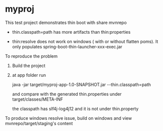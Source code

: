 # myproj

This test project demonstrates thin boot with share mvnrepo

  * thin.classpath=path has more artifacts than thin:properties

  * thin:resolve does not work on windows ( with or without flatten poms). It only populates  spring-boot-thin-launcher-xxx-exec.jar

To reproduce the problem

  1. Build the project

  3. at app folder run

       java -jar target/myproj-app-1.0-SNAPSHOT.jar  --thin.classpath=path

       and compare with the generated thin.properties under target/classes/META-INF

       the classpath has slf4j-log4j12 and it is not under thin.property


To produce windows resolve issue, build on windows and view mvnrepo/target/staging's content